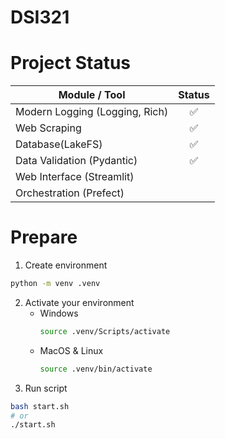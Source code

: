 # DSI321

# Project Status
| Module / Tool | Status |
| - | :-: |
| Modern Logging (Logging, Rich) | ✅ |
| Web Scraping |✅|
| Database(LakeFS) | ✅ |
| Data Validation (Pydantic) | ✅ |
| Web Interface (Streamlit) |        |
| Orchestration (Prefect) |        |

# Prepare
1. Create environment
```bash
python -m venv .venv
```

2. Activate your environment
    - Windows
        ```bash
        source .venv/Scripts/activate
        ```
    - MacOS & Linux 
        ```bash
        source .venv/bin/activate
        ```
3. Run script
```bash
bash start.sh
# or
./start.sh
```